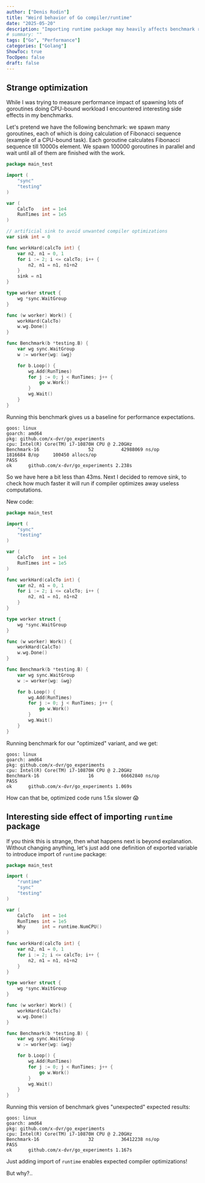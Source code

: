 ```yaml
---
author: ["Denis Rodin"]
title: "Weird behavior of Go compiler/runtime"
date: "2025-05-20"
description: "Importing runtime package may heavily affects benchmark results in some cases"
# summary: ""
tags: ["Go", "Performance"]
categories: ["Golang"]
ShowToc: true
TocOpen: false
draft: false
---
```


## Strange optimization

While I was trying to measure performance impact of spawning lots of goroutines doing CPU-bound workload I encountered interesting side effects in my benchmarks.

Let's pretend we have the following benchmark: we spawn many goroutines, each of which is doing calculation of Fibonacci sequence (example of a CPU-bound task). Each goroutine calculates Fibonacci sequence till 10000s element. We spawn 100000 goroutines in parallel and wait until all of them are finished with the work.
```go {linenos=true}
package main_test

import (
	"sync"
	"testing"
)

var (
	CalcTo   int = 1e4
	RunTimes int = 1e5
)

// artificial sink to avoid unwanted compiler optimizations
var sink int = 0

func workHard(calcTo int) {
	var n2, n1 = 0, 1
	for i := 2; i <= calcTo; i++ {
		n2, n1 = n1, n1+n2
	}
	sink = n1
}

type worker struct {
	wg *sync.WaitGroup
}

func (w worker) Work() {
	workHard(CalcTo)
	w.wg.Done()
}

func Benchmark(b *testing.B) {
	var wg sync.WaitGroup
	w := worker{wg: &wg}

	for b.Loop() {
		wg.Add(RunTimes)
		for j := 0; j < RunTimes; j++ {
			go w.Work()
		}
		wg.Wait()
	}
}
```

Running this benchmark gives us a baseline for performance expectations.
```
goos: linux
goarch: amd64
pkg: github.com/x-dvr/go_experiments
cpu: Intel(R) Core(TM) i7-10870H CPU @ 2.20GHz
Benchmark-16                  52          42988069 ns/op         1816684 B/op     100450 allocs/op
PASS
ok      github.com/x-dvr/go_experiments 2.238s
```

So we have here a bit less than 43ms. Next I decided to remove sink, to check how much faster it will run if compiler optimizes away useless computations.

New code:
```go {linenos=true}
package main_test

import (
	"sync"
	"testing"
)

var (
	CalcTo   int = 1e4
	RunTimes int = 1e5
)

func workHard(calcTo int) {
	var n2, n1 = 0, 1
	for i := 2; i <= calcTo; i++ {
		n2, n1 = n1, n1+n2
	}
}

type worker struct {
	wg *sync.WaitGroup
}

func (w worker) Work() {
	workHard(CalcTo)
	w.wg.Done()
}

func Benchmark(b *testing.B) {
	var wg sync.WaitGroup
	w := worker{wg: &wg}

	for b.Loop() {
		wg.Add(RunTimes)
		for j := 0; j < RunTimes; j++ {
			go w.Work()
		}
		wg.Wait()
	}
}
```

Running benchmark for our "optimized" variant, and we get:
```
goos: linux
goarch: amd64
pkg: github.com/x-dvr/go_experiments
cpu: Intel(R) Core(TM) i7-10870H CPU @ 2.20GHz
Benchmark-16                  16          66662840 ns/op
PASS
ok      github.com/x-dvr/go_experiments 1.069s
```

How can that be, optimized code runs 1.5x slower 😱

## Interesting side effect of importing `runtime` package

If you think this is strange, then what happens next is beyond explanation. Without changing anything, let's just add one definition of exported variable to introduce import of `runtime` package:
```go {linenos=inline,hl_lines=[4,12]}
package main_test

import (
	"runtime"
	"sync"
	"testing"
)

var (
	CalcTo   int = 1e4
	RunTimes int = 1e5
	Why      int = runtime.NumCPU()
)

func workHard(calcTo int) {
	var n2, n1 = 0, 1
	for i := 2; i <= calcTo; i++ {
		n2, n1 = n1, n1+n2
	}
}

type worker struct {
	wg *sync.WaitGroup
}

func (w worker) Work() {
	workHard(CalcTo)
	w.wg.Done()
}

func Benchmark(b *testing.B) {
	var wg sync.WaitGroup
	w := worker{wg: &wg}

	for b.Loop() {
		wg.Add(RunTimes)
		for j := 0; j < RunTimes; j++ {
			go w.Work()
		}
		wg.Wait()
	}
}
```

Running this version of benchmark gives "unexpected" expected results:
```
goos: linux
goarch: amd64
pkg: github.com/x-dvr/go_experiments
cpu: Intel(R) Core(TM) i7-10870H CPU @ 2.20GHz
Benchmark-16                  32          36412238 ns/op
PASS
ok      github.com/x-dvr/go_experiments 1.167s
```

Just adding import of `runtime` enables expected compiler optimizations! 

But why?..